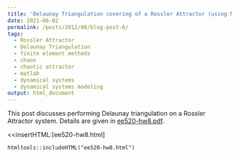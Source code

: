 ```yaml
---
title: 'Delaunay Triangulation covering of a Rossler Attractor (using MATLAB)'
date: 2021-06-02
permalink: /posts/2012/08/blog-post-6/
tags:
  - Rossler Attractor
  - Delaunay Triangulation
  - finite element methods
  - chaos
  - chaotic attractor
  - matlab
  - dynamical systems
  - dynamical systems modeling
output: html_document
---
```

This post discusses performing Delaunay triangulation on a Rossler Attractor system. Details are given in [ee520-hw8.pdf](http://mackkv.github.io/files/ee520-hw8.pdf).

<<insertHTML:[ee520-hw8.html]

```{r, echo=FALSE}
htmltools::includeHTML("ee520-hw8.html")
```
